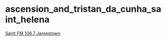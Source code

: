 # ascension_and_tristan_da_cunha_saint_helena

[Saint FM 106.7 Jamestown](http://radio.canstream.co.uk:8013/live.mp3)

